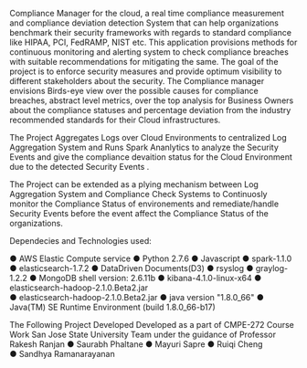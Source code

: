 Compliance Manager for the cloud, a real time compliance measurement and compliance deviation detection System that can help organizations benchmark their security frameworks with regards to standard compliance like HIPAA, PCI, FedRAMP, NIST etc. This application provisions methods for continuous monitoring and alerting system to check compliance breaches with suitable recommendations for mitigating the same. The goal of the project is to enforce security measures and provide optimum visibility to different stakeholders about the security. The Compliance manager envisions Birds-­eye view over the possible causes for compliance breaches, abstract level metrics, over the top analysis for Business Owners about the compliance statuses and percentage deviation from the industry recommended standards for their Cloud infrastructures.

The Project Aggregates Logs over Cloud Environments to centralized Log Aggregation System and Runs Spark Ananlytics to analyze the Security Events and give the compliance devaition status for the Cloud Environment due to the detected Security Events . 

The Project can be extended as a plying mechanism between Log Aggregation System and Compliance Check Systems to Continuosly monitor the Compliance Status of environements and remediate/handle Security Events before the event affect the Compliance Status of the organizations. 


Dependecies and Technologies used: 

● AWS Elastic Compute service
● Python 2.7.6
● Javascript
● spark-1.1.0
● elasticsearch-1.7.2
● Data­Driven Documents(D3)
● rsyslog
● graylog-1.2.2
● MongoDB shell version: 2.6.11b
● kibana-4.1.0-linux-x64
● elasticsearch-hadoop-2.1.0.Beta2.jar  
● elasticsearch-hadoop-2.1.0.Beta2.jar
● java version "1.8.0_66" 
● Java(TM) SE Runtime Environment (build 1.8.0_66-b17)


The Following Project Developed Developed as a part of CMPE-272 Course Work San Jose State University Team under the guidance of Professor Rakesh Ranjan 
● Saurabh Phaltane 
● Mayuri Sapre
● Ruiqi Cheng	
● Sandhya Ramanarayanan



   

